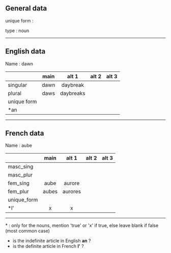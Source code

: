 ## General data

unique form :

type : noun

---

## English data

Name : dawn

|             | main |   alt 1   | alt 2 | alt 3 |
| :---------- | :--: | :-------: | :---: | ----- |
| singular    | dawn | daybreak  |       |       |
| plural      | daws | daybreaks |       |       |
| unique form |      |           |       |       |
| \*an        |      |           |       |       |

---

## French data

Name : aube

|             | main  |  alt 1  | alt 2 | alt 3 |
| :---------- | :---: | :-----: | :---: | :---: |
| masc_sing   |       |         |       |       |
| masc_plur   |       |         |       |       |
| fem_sing    | aube  | aurore  |       |       |
| fem_plur    | aubes | aurores |       |       |
| unique_form |       |         |       |       |
| \*l'        |   x   |    x    |       |       |

---

\* : only for the nouns, mention 'true' or 'x' if true, else leave blank if false (most common case)

- is the indefinite article in English **an** ?
- is the definite article in French **l'** ?
